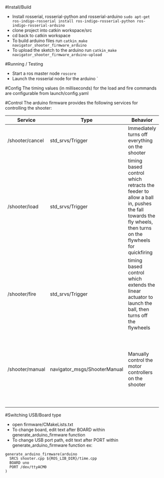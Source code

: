 #Install/Build
* Install rosserial, rosserial-python and rosserial-arduino `sudo apt-get ros-indigo-rosserial install ros-indigo-rosserial-python ros-indigo-rosserial-arduino`
* clone project into catkin workspace/src
* cd back to catkin workspace
* To build arduino files run `catkin_make navigator_shooter_firmware_arduino`
* To upload the sketch to the arduino run `catkin_make navigator_shooter_firmware_arduino-upload`

#Running / Testing
* Start a ros master node `roscore`
* Launch the rosserial node for the arduino `

#Config
The timing values (in milliseconds) for the load and fire commands are configurable from launch/config.yaml

#Control
The arduino firmware provides the following services for controlling the shooter:

| Service | Type | Behavior | Arguments |
| ------- | ---- | -------- | --------- |
| /shooter/cancel | std_srvs/Trigger | Immediately turns off everything on the shooter | None |
| /shooter/load | std_srvs/Trigger | timing based control which retracts the feeder to allow a ball in, pushes the fall towards the fly wheels, then turns on the flywheels for quickfiring | None |
| /shooter/fire | std_srvs/Trigger | timing based control which extends the linear actuator to launch the ball, then turns off the flywheels | None |
| /shooter/manual | navigator_msgs/ShooterManual | Manually control the motor controllers on the shooter| feeder: int32 (-100 to 100 speed to set feeder), shooter: int32  (-100 to 100 speed to set flywheels) |

#Switching USB/Board type
* open firmware/CMakeLists.txt
* To change board, edit text after BOARD within generate_arduino_firmware function
* To change USB port path, edit text after PORT within generate_arduino_firmware function
ex:
```
generate_arduino_firmware(arduino
  SRCS shooter.cpp ${ROS_LIB_DIR}/time.cpp
  BOARD uno
  PORT /dev/ttyACM0
)
```


